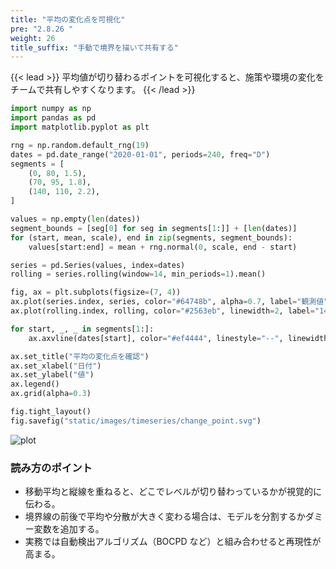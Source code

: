 ```yaml
---
title: "平均の変化点を可視化"
pre: "2.8.26 "
weight: 26
title_suffix: "手動で境界を描いて共有する"
---
```


{{< lead >}}
平均値が切り替わるポイントを可視化すると、施策や環境の変化をチームで共有しやすくなります。
{{< /lead >}}

```python
import numpy as np
import pandas as pd
import matplotlib.pyplot as plt

rng = np.random.default_rng(19)
dates = pd.date_range("2020-01-01", periods=240, freq="D")
segments = [
    (0, 80, 1.5),
    (70, 95, 1.8),
    (140, 110, 2.2),
]

values = np.empty(len(dates))
segment_bounds = [seg[0] for seg in segments[1:]] + [len(dates)]
for (start, mean, scale), end in zip(segments, segment_bounds):
    values[start:end] = mean + rng.normal(0, scale, end - start)

series = pd.Series(values, index=dates)
rolling = series.rolling(window=14, min_periods=1).mean()

fig, ax = plt.subplots(figsize=(7, 4))
ax.plot(series.index, series, color="#64748b", alpha=0.7, label="観測値")
ax.plot(rolling.index, rolling, color="#2563eb", linewidth=2, label="14日移動平均")

for start, _, _ in segments[1:]:
    ax.axvline(dates[start], color="#ef4444", linestyle="--", linewidth=1.5)

ax.set_title("平均の変化点を確認")
ax.set_xlabel("日付")
ax.set_ylabel("値")
ax.legend()
ax.grid(alpha=0.3)

fig.tight_layout()
fig.savefig("static/images/timeseries/change_point.svg")
```

![plot](/images/timeseries/change_point.svg)

### 読み方のポイント

- 移動平均と縦線を重ねると、どこでレベルが切り替わっているかが視覚的に伝わる。
- 境界線の前後で平均や分散が大きく変わる場合は、モデルを分割するかダミー変数を追加する。
- 実務では自動検出アルゴリズム（BOCPD など）と組み合わせると再現性が高まる。
